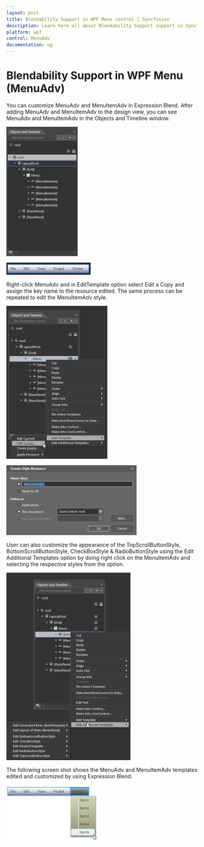 ```yaml
---
layout: post
title: Blendability Support in WPF Menu control | Syncfusion
description: Learn here all about Blendability Support support in Syncfusion WPF Menu (MenuAdv) control and more.
platform: wpf
control: MenuAdv
documentation: ug
---
```


# Blendability Support in WPF Menu (MenuAdv)

You can customize MenuAdv and MenuItemAdv in Expression Blend. After adding MenuAdv and MenuItemAdv to the design view, you can see MenuAdv and MenuItemAdv in the Objects and Timeline window.

![Blendability-Support_img1](Blendability-Support_images/Blendability-Support_img1.png)



![Blendability-Support_img2](Blendability-Support_images/Blendability-Support_img2.png)



Right-click MenuAdv and in EditTemplate option select Edit a Copy and assign the key name to the resource edited. The same process can be repeated to edit the MenuItemAdv style.

![Blendability-Support_img3](Blendability-Support_images/Blendability-Support_img3.png)



![Blendability-Support_img4](Blendability-Support_images/Blendability-Support_img4.png)



User can also customize the appearance of the TopScrollButtonStyle, BottomScrollButtonStyle, CheckBoxStyle & RadioButtonStyle using the Edit Additional Templates option by doing right click on the MenuItemAdv and selecting the respective styles from the option.

![C:/Users/Dhileep/Desktop/Vol4-Documentation/ScreenShots/SL-Menu/EditAdditionalTemplates.png](Blendability-Support_images/Blendability-Support_img5.png)



The following screen shot shows the MenuAdv and MenuItemAdv templates edited and customized by using Expression Blend.

![C:/Users/Dhileep/Desktop/Vol4-Documentation/ScreenShots/SL-Menu/Blendability.png](Blendability-Support_images/Blendability-Support_img6.png)



